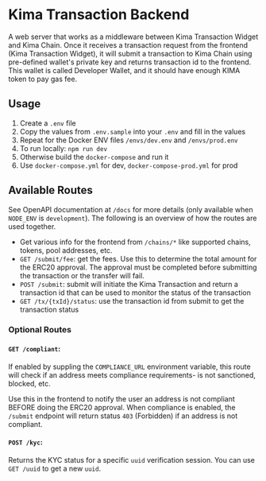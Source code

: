 # Kima Transaction Backend

A web server that works as a middleware between Kima Transaction Widget and Kima Chain.
Once it receives a transaction request from the frontend (Kima Transaction Widget), it will submit a transaction to Kima Chain using pre-defined wallet's private key and returns transaction id to the frontend.
This wallet is called Developer Wallet, and it should have enough KIMA token to pay gas fee.

## Usage

1. Create a `.env` file
2. Copy the values from `.env.sample` into your `.env` and fill in the values
3. Repeat for the Docker ENV files `/envs/dev.env` and `/envs/prod.env`
4. To run locally: `npm run dev`
5. Otherwise build the `docker-compose` and run it
6. Use `docker-compose.yml` for dev, `docker-compose-prod.yml` for prod

## Available Routes

See OpenAPI documentation at `/docs` for more details (only available when `NODE_ENV` is `development`). The following is an overview of how the routes are used together.

- Get various info for the frontend from `/chains/*` like supported chains, tokens, pool addresses, etc.
- `GET /submit/fee`: get the fees. Use this to determine the total amount for the ERC20 approval. The approval must be completed before submitting the transaction or the transfer will fail.
- `POST /submit`: submit will initiate the Kima Transaction and return a transaction id that can be used to monitor the status of the transaction
- `GET /tx/{txId}/status`: use the transaction id from submit to get the transaction status

### Optional Routes

#### `GET /compliant`:

If enabled by suppling the `COMPLIANCE_URL` environment variable, this route will check if an address meets compliance requirements- is not sanctioned, blocked, etc.

Use this in the frontend to notify the user an address is not compliant BEFORE doing the ERC20 approval. When compliance is enabled, the `/submit` endpoint will return status `403` (Forbidden) if an address is not compliant.

#### `POST /kyc`:

Returns the KYC status for a specific `uuid` verification session. You can use `GET /uuid` to get a new `uuid`.
